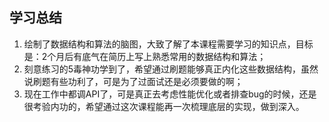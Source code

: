 ## 学习总结
1. 绘制了数据结构和算法的脑图，大致了解了本课程需要学习的知识点，目标是：2个月后有底气在简历上写上熟悉常用的数据结构和算法；
2. 刻意练习的5毒神功学到了，希望通过刷题能够真正内化这些数据结构，虽然说刷题有些功利了，可是为了过面试还是必须要做的啊；
3. 现在工作中都调API了，可是真正去考虑性能优化或者排查bug的时候，还是很考验内功的，希望通过这次课程能再一次梳理底层的实现，做到深入。